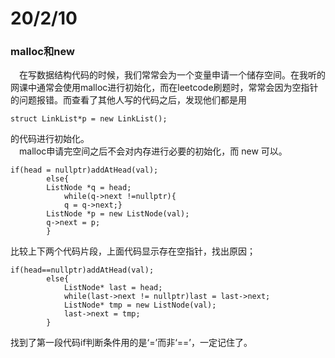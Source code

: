 # 20/2/10 
### malloc和new
&emsp;在写数据结构代码的时候，我们常常会为一个变量申请一个储存空间。在我听的网课中通常会使用malloc进行初始化，而在leetcode刷题时，常常会因为空指针的问题报错。而查看了其他人写的代码之后，发现他们都是用
```
struct LinkList*p = new LinkList();
```
的代码进行初始化。  
&emsp;malloc申请完空间之后不会对内存进行必要的初始化，而 new 可以。   

```
if(head = nullptr)addAtHead(val);
        else{
        ListNode *q = head;
            while(q->next !=nullptr){
            q = q->next;}
        ListNode *p = new ListNode(val);
        q->next = p;
        }
```
比较上下两个代码片段，上面代码显示存在空指针，找出原因；
```
if(head==nullptr)addAtHead(val);
        else{
            ListNode* last = head;
            while(last->next != nullptr)last = last->next;
            ListNode* tmp = new ListNode(val);
            last->next = tmp;
        }

```
找到了第一段代码if判断条件用的是‘=’而非‘==’，一定记住了。
